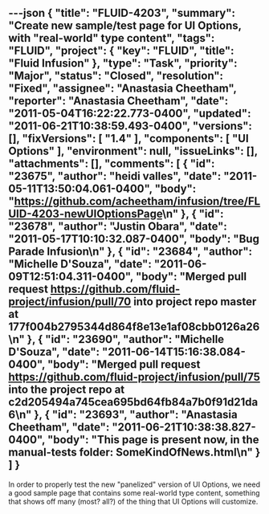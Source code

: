 ---json
{
  "title": "FLUID-4203",
  "summary": "Create new sample/test page for UI Options, with \"real-world\" type content",
  "tags": "FLUID",
  "project": {
    "key": "FLUID",
    "title": "Fluid Infusion"
  },
  "type": "Task",
  "priority": "Major",
  "status": "Closed",
  "resolution": "Fixed",
  "assignee": "Anastasia Cheetham",
  "reporter": "Anastasia Cheetham",
  "date": "2011-05-04T16:22:22.773-0400",
  "updated": "2011-06-21T10:38:59.493-0400",
  "versions": [],
  "fixVersions": [
    "1.4"
  ],
  "components": [
    "UI Options"
  ],
  "environment": null,
  "issueLinks": [],
  "attachments": [],
  "comments": [
    {
      "id": "23675",
      "author": "heidi valles",
      "date": "2011-05-11T13:50:04.061-0400",
      "body": "<https://github.com/acheetham/infusion/tree/FLUID-4203-newUIOptionsPage>\n"
    },
    {
      "id": "23678",
      "author": "Justin Obara",
      "date": "2011-05-17T10:10:32.087-0400",
      "body": "Bug Parade Infusion\n"
    },
    {
      "id": "23684",
      "author": "Michelle D'Souza",
      "date": "2011-06-09T12:51:04.311-0400",
      "body": "Merged pull request <https://github.com/fluid-project/infusion/pull/70> into project repo master at 177f004b2795344d864f8e13e1af08cbb0126a26\n"
    },
    {
      "id": "23690",
      "author": "Michelle D'Souza",
      "date": "2011-06-14T15:16:38.084-0400",
      "body": "Merged pull request <https://github.com/fluid-project/infusion/pull/75> into the project repo at c2d205494a745cea695bd64fb84a7b0f91d21da6\n"
    },
    {
      "id": "23693",
      "author": "Anastasia Cheetham",
      "date": "2011-06-21T10:38:38.827-0400",
      "body": "This page is present now, in the manual-tests folder: SomeKindOfNews.html\n"
    }
  ]
}
---
In order to properly test the new "panelized" version of UI Options, we need a good sample page that contains some real-world type content, something that shows off many (most? all?) of the thing that UI Options will customize.

        